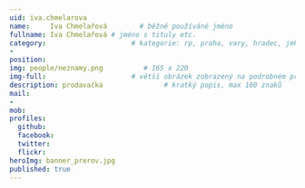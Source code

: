 ```yaml
---
uid: iva.chmelarova
name:     Iva Chmelařová        # běžně používáné jméno
fullname: Iva Chmelařová # jméno s tituly etc.
category:                     # kategorie: rp, praha, vary, hradec, jmk, senat
- 
position:
img: people/neznamy.png          # 165 x 220
img-full:                     # větší obrázek zobrazený na podrobném profilu
description: prodavačka               # kratký popis, max 160 znaků
mail:
- 
mob:         
profiles:
  github:
  facebook:       
  twitter:        
  flickr:       
heroImg: banner_prerov.jpg
published: true
---
```

